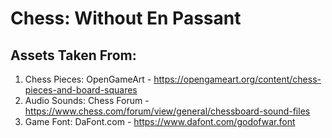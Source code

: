 # Chess: Without En Passant

## Assets Taken From:

1. Chess Pieces: OpenGameArt - https://opengameart.org/content/chess-pieces-and-board-squares
2. Audio Sounds: Chess Forum - https://www.chess.com/forum/view/general/chessboard-sound-files
3. Game Font: DaFont.com - https://www.dafont.com/godofwar.font
